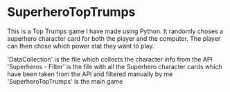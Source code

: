 # SuperheroTopTrumps
This is a Top Trumps game I have made using Python. It randomly choses a superhero character card for both the player and the computer. The player can then chose which power stat they want to play. 

'DataCollection' is the file which collects the character info from the API
'Superheros - Filter' is the file with all the Superhero character cards which have been taken from the API and filtered manually by me
'SuperheroTopTrumps' is the main game

